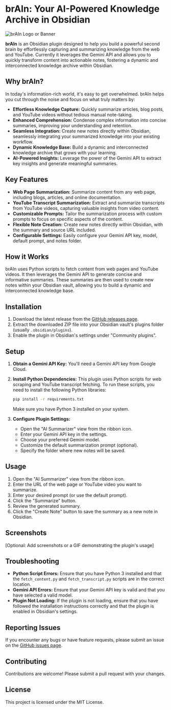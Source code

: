 # brAIn: Your AI-Powered Knowledge Archive in Obsidian

![brAIn Logo or Banner](https://placehold.co/800x200/3498db/ffffff?text=brAIn+AI+Summarizer)

**brAIn** is an Obsidian plugin designed to help you build a powerful second brain by effortlessly capturing and summarizing knowledge from the web and YouTube. Currently it leverages the Gemini API and  allows you to quickly transform content into actionable notes, fostering a dynamic and interconnected knowledge archive within Obsidian.

## Why brAIn?

In today's information-rich world, it's easy to get overwhelmed. brAIn helps you cut through the noise and focus on what truly matters by:

*   **Effortless Knowledge Capture:** Quickly summarize articles, blog posts, and YouTube videos without tedious manual note-taking.
*   **Enhanced Comprehension:** Condense complex information into concise summaries, improving your understanding and retention.
*   **Seamless Integration:** Create new notes directly within Obsidian, seamlessly integrating your summarized knowledge into your existing workflow.
*   **Dynamic Knowledge Base:** Build a dynamic and interconnected knowledge archive that grows with your learning.
*   **AI-Powered Insights:** Leverage the power of the Gemini API to extract key insights and generate meaningful summaries.

## Key Features

*   **Web Page Summarization:** Summarize content from any web page, including blogs, articles, and online documentation.
*   **YouTube Transcript Summarization:** Extract and summarize transcripts from YouTube videos, capturing valuable insights from video content.
*   **Customizable Prompts:** Tailor the summarization process with custom prompts to focus on specific aspects of the content.
*   **Flexible Note Creation:** Create new notes directly within Obsidian, with the summary and source URL included.
*   **Configurable Settings:** Easily configure your Gemini API key, model, default prompt, and notes folder.

## How it Works

brAIn uses Python scripts to fetch content from web pages and YouTube videos. It then leverages the Gemini API to generate concise and informative summaries. These summaries are then used to create new notes within your Obsidian vault, allowing you to build a dynamic and interconnected knowledge base.

## Installation

1.  Download the latest release from the [GitHub releases page](https://github.com/surendranb/second-brAIn/releases).
2.  Extract the downloaded ZIP file into your Obsidian vault's plugins folder (usually `.obsidian/plugins`).
3.  Enable the plugin in Obsidian's settings under "Community plugins".

## Setup

1.  **Obtain a Gemini API Key:** You'll need a Gemini API key from Google Cloud.
2.  **Install Python Dependencies:** This plugin uses Python scripts for web scraping and YouTube transcript fetching. To run these scripts, you need to install the following Python libraries:

    ```bash
    pip install -r requirements.txt
    ```

    Make sure you have Python 3 installed on your system.
3.  **Configure Plugin Settings:**
    *   Open the "AI Summarizer" view from the ribbon icon.
    *   Enter your Gemini API key in the settings.
    *   Choose your preferred Gemini model.
    *   Customize the default summarization prompt (optional).
    *   Specify the folder where new notes will be saved.

## Usage

1.  Open the "AI Summarizer" view from the ribbon icon.
2.  Enter the URL of the web page or YouTube video you want to summarize.
3.  Enter your desired prompt (or use the default prompt).
4.  Click the "Summarize" button.
5.  Review the generated summary.
6.  Click the "Create Note" button to save the summary as a new note in Obsidian.

## Screenshots

[Optional: Add screenshots or a GIF demonstrating the plugin's usage]

## Troubleshooting

*   **Python Script Errors:** Ensure that you have Python 3 installed and that the `fetch_content.py` and `fetch_transcript.py` scripts are in the correct location.
*   **Gemini API Errors:** Ensure that your Gemini API key is valid and that you have selected a valid model.
*   **Plugin Not Loading:** If the plugin is not loading, ensure that you have followed the installation instructions correctly and that the plugin is enabled in Obsidian's settings.

## Reporting Issues

If you encounter any bugs or have feature requests, please submit an issue on the [GitHub issues page](https://github.com/surendranb/second-brAIn/issues).

## Contributing

Contributions are welcome! Please submit a pull request with your changes.

## License

This project is licensed under the MIT License.
